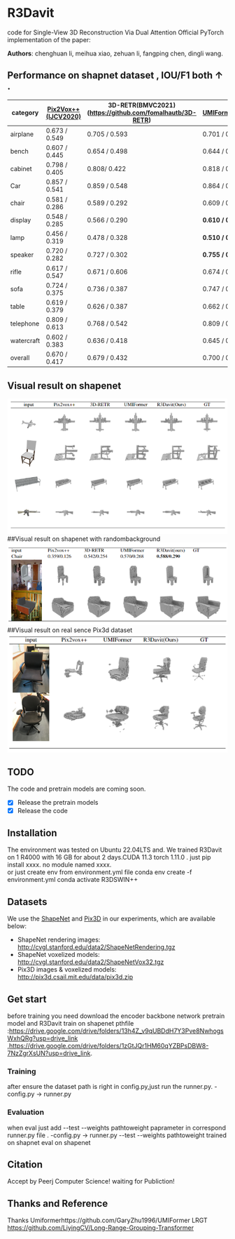 # R3Davit
code for Single-View 3D Reconstruction Via Dual Attention
Official PyTorch implementation of the paper: 

**Authors**: chenghuan li, meihua xiao, zehuan li, fangping chen, dingli wang.





## Performance on shapnet dataset , IOU/F1 both ↑ .

|category|  [Pix2Vox++(IJCV2020)](https://github.com/hzxie/Pix2Vox)            |3D-RETR(BMVC2021)(https://github.com/fomalhautb/3D-RETR)       |  [UMIFormer(ICCV2023)](https://github.com/GaryZhu1996/UMIFormer)    |[R3Davit(ours)(https://github.com/epicgzs1112/R3Davit)| 
| ------------------------------------------------------------ | --------------- | --------------- | --------------- | --------------- | 
| airplane | 0.673 / 0.549   | 0.705 / 0.593   | 0.701 / 0.581   | **0.726 / 0.613**   | 
| bench    | 0.607 / 0.445   | 0.654 / 0.498   | 0.644 / 0.483   | **0.674 / 0.515**   | 
| cabinet  | 0.798 / 0.405   | 0.808/ 0.422    | 0.818 / 0.435   | **0.826 / 0.451**   | 
| Car      | 0.857 / 0.541   | 0.859 / 0.548   | 0.864 / 0.555   | **0.873 / 0.576**   | 
| chair    | 0.581 / 0.286   | 0.589 / 0.292   | 0.609 / 0.305   | **0.623 / 0.323**   | 
| display  | 0.548 / 0.285   | 0.566 / 0.290   | **0.610 / 0.337**   | 0.603 / 0.331   | 
|lamp      | 0.456 / 0.319   | 0.478 / 0.328   | **0.510 / 0.357**   | 0.509 / 0.361   | 
|speaker   | 0.720 / 0.282   | 0.727 / 0.302   | **0.755 / 0.318**   | 0.748 / 0.314   | 
| rifle   | 0.617 / 0.547   | 0.671 / 0.606   | 0.674 / 0.606   | **0.684 / 0.618**   |
|sofa       | 0.724 / 0.375   | 0.736 / 0.387   | 0.747 / 0.400   | **0.761 /0.421** |
|  table      | 0.619 / 0.379   | 0.626 / 0.387 | 0.662 / 0.416 | **0.668 / 0.427** |
| telephone   | 0.809 / 0.613   | 0.768 / 0.542 | 0.809 / 0.600 | **0.835 / 0.641** |
|watercraft   | 0.602 / 0.383   | 0.636 / 0.418 | 0.645 / 0.424 | **0.656 / 0.444** | 
| overall         | 0.670 / 0.417 | 0.679 / 0.432 | 0.700 / 0.447 | **0.711 / 0.464** |

## Visual result on shapenet
<img src="imgs/对比.PNG"/>
##Visual result on shapenet with randombackground
<img src="imgs/对比3.PNG"/>
##Visual result on real sence Pix3d dataset
<img src="imgs/对比2.PNG"/>





## TODO

The code and pretrain models are coming soon.
- [x] Release the pretrain models
- [x] Release the code

## Installation
The environment was tested on Ubuntu 22.04LTS and. We trained R3Davit on 1 R4000 with 16 GB  for about 2 days.CUDA 11.3 torch 1.11.0 .
just pip install   xxxx.    no module named xxxx.  
or just create env from environment.yml file
conda env create -f environment.yml
conda activate R3DSWIN++




## Datasets

We use the [ShapeNet](https://www.shapenet.org/) and [Pix3D](http://pix3d.csail.mit.edu/) in our experiments, which are available below:

- ShapeNet rendering images: http://cvgl.stanford.edu/data2/ShapeNetRendering.tgz
- ShapeNet voxelized models: http://cvgl.stanford.edu/data2/ShapeNetVox32.tgz
- Pix3D images & voxelized models: http://pix3d.csail.mit.edu/data/pix3d.zip


## Get start
before training you need download the encoder  backbone network pretrain model and R3Davit train on shapenet pthfile   :https://drive.google.com/drive/folders/13h4Z_v9qUBDdH7Y3Pve8NwhogsWxhQRg?usp=drive_link
,https://drive.google.com/drive/folders/1zGtJQr1HM60qYZBPsDBW8-7NzZgrXsUN?usp=drive_link.
### Training
after ensure the dataset path is right in config.py,just run the runner.py.
-config.py   -> runner.py


### Evaluation
when eval just add --test --weights pathtoweight   paprameter in  correspond runner.py   file . 
-config.py   -> runner.py  --test --weights pathtoweight trained on shapnet    eval on shapenet

## Citation
Accept by  Peerj Computer Science!   waiting for Publiction!


## Thanks and Reference 
Thanks Umiformerhttps://github.com/GaryZhu1996/UMIFormer LRGT https://github.com/LiyingCV/Long-Range-Grouping-Transformer